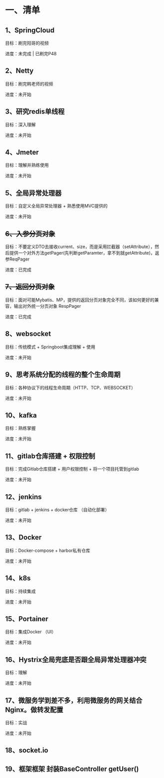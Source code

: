 # 一、清单

## 1、SpringCloud

目标：刷完阳哥的视频

进度：未完成 | 已刷完P48



## 2、Netty

目标：刷完韩老师的视频

进度：未开始



## 3、研究redis单线程

目标：深入理解

进度：未开始



## 4、Jmeter

目标：理解并熟练使用

进度：未开始



## 5、全局异常处理器

目标：自定义全局异常处理器 + 熟悉使用MVC提供的

进度：未开始



## ~~6、入参分页对象~~

目标：不要定义DTO去接收current、size，而是采用拦截器（setAttribute），然后提供一个对外方法getPager(先判断getParamter，拿不到就getAttribute)，返参ReqPager

进度：已完成

## ~~7、返回分页对象~~

目标：面对可能Mybatis、MP，提供的返回分页对象完全不同，该如何更好的兼容，输出对外统一分页对象 RespPager

进度：已完成



## 8、websocket

目标：传统模式 + Springboot集成理解 + 使用

进度：未开始



## 9、思考系统分配的线程的整个生命周期

目标：各种协议下的线程生命周期（HTTP、TCP、WEBSOCKET）

进度：未开始



## 10、kafka

目标：熟练掌握

进度：未开始



## 11、gitlab仓库搭建 + 权限控制

目标：完成Gitlab仓库搭建 + 用户权限控制 + 将一个项目托管到gitlab

进度：未开始



## 12、jenkins

目标：gitlab + jenkins + docker仓库 （自动化部署）

进度：未开始



## 13、Docker

目标：Docker-compose + harbor私有仓库

进度：未开始



## 14、k8s

目标：持续集成

进度：未开始



## 15、Portainer

目标：集成Docker （UI）

进度：未开始



## 16、Hystrix全局兜底是否跟全局异常处理器冲突

目标：理解

进度：未开始



## 17、微服务学到差不多，利用微服务的网关结合Nginx。做转发配置

目标：实战

进度：未开始



## 18、socket.io



## 19、框架框架 封装BaseController getUser()